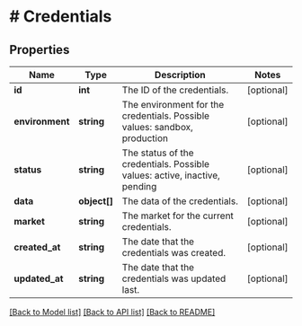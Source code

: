 # # Credentials

## Properties

Name | Type | Description | Notes
------------ | ------------- | ------------- | -------------
**id** | **int** | The ID of the credentials. | [optional]
**environment** | **string** | The environment for the credentials. Possible values: sandbox, production | [optional]
**status** | **string** | The status of the credentials. Possible values: active, inactive, pending | [optional]
**data** | **object[]** | The data of the credentials. | [optional]
**market** | **string** | The market for the current credentials. | [optional]
**created_at** | **string** | The date that the credentials was created. | [optional]
**updated_at** | **string** | The date that the credentials was updated last. | [optional]

[[Back to Model list]](../../README.md#models) [[Back to API list]](../../README.md#endpoints) [[Back to README]](../../README.md)
